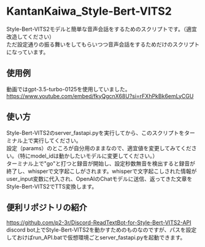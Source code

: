 # KantanKaiwa_Style-Bert-VITS2
Style-Bert-VITS2モデルと簡単な音声会話をするためのスクリプトです。（適宜改造してください）  
ただ設定通りの振る舞いをしてもらいつつ音声会話をするためだけのスクリプトになっています。  

## 使用例
動画ではgpt-3.5-turbo-0125を使用していました。 
https://www.youtube.com/embed/fkyQgcnX68U?si=rFXhPkBk6emLyCGU  

## 使い方
Style-Bert-VITS2のserver_fastapi.pyを実行してから、このスクリプトをターミナル上で実行してください。  
設定（params）のところが自分用のままなので、適宜値を変更してみてください。（特にmodel_idは動かしたいモデルに変更してください。）  
ターミナル上で"go"と打つと録音が開始し、設定秒数無音を検出すると録音が終了し、whisperで文字起こしがされます。whisperで文字起こしされた情報がuser_input変数に代入され、OpenAIのChatモデルに送信、返ってきた文章をStyle-Bert-VITS2でTTS変換します。

## 便利リポジトリの紹介
https://github.com/p2-3r/Discord-ReadTextBot-for-Style-Bert-VITS2-API  
discord bot上でStyle-Bert-VITS2を動かすためのものなのですが、パスを設定しておけばrun_API.batで仮想環境ごとserver_fastapi.pyを起動できます。

